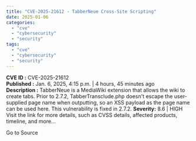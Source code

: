 ```yaml
---
title: "CVE-2025-21612 - TabberNeue Cross-Site Scripting"
date: 2025-01-06
categories: 
  - "cve"
  - "cybersecurity"
  - "security"
tags: 
  - "cve"
  - "cybersecurity"
  - "security"
---
```


**CVE ID :** CVE-2025-21612  
**Published :** Jan. 6, 2025, 4:15 p.m. | 4 hours, 45 minutes ago  
**Description :** TabberNeue is a MediaWiki extension that allows the wiki to create tabs. Prior to 2.7.2, TabberTransclude.php doesn't escape the user-supplied page name when outputting, so an XSS payload as the page name can be used here. This vulnerability is fixed in 2.7.2. 
**Severity:** 8.6 | HIGH  
Visit the link for more details, such as CVSS details, affected products, timeline, and more...

Go to Source
